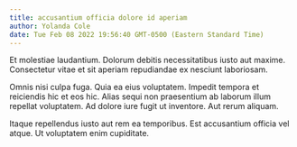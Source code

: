 ```yaml
---
title: accusantium officia dolore id aperiam
author: Yolanda Cole
date: Tue Feb 08 2022 19:56:40 GMT-0500 (Eastern Standard Time)
---
```

Et molestiae laudantium. Dolorum debitis necessitatibus iusto aut maxime. Consectetur vitae et sit aperiam repudiandae ex nesciunt laboriosam.

 Omnis nisi culpa fuga. Quia ea eius voluptatem. Impedit tempora et reiciendis hic et eos hic. Alias sequi non praesentium ab laborum illum repellat voluptatem. Ad dolore iure fugit ut inventore. Aut rerum aliquam.

 Itaque repellendus iusto aut rem ea temporibus. Est accusantium officia vel atque. Ut voluptatem enim cupiditate.